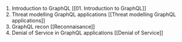 1. Introduction to GraphQL [[01. Introduction to GraphQL]]
2. Threat modelling GraphQL applications [[Threat modelling GraphQL applications]]
3. GraphQL recon [[Reconnaisance]]
4. Denial of Service in GraphQL applications [[Denial of Service]]